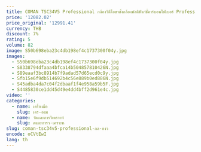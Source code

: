 ```yaml
---
title: COMAN TSC34V5 Professional กล้องวิดีโอขาตั้งกล้องมัลติฟังก์ชั่คาร์บอนไฟเบอร์ Professional ถ่ายภาพขาตั้งกล้อง Fluid Head
price: '12082.02'
price_original: '12991.41'
currency: THB
discount: 7%
rating: 5
volume: 82
image: S50b698eba23c4db198ef4c1737300f04y.jpg
images:
  - S50b698eba23c4db198ef4c1737300f04y.jpg
  - S8338794dfaaa4bfca14b504857810426N.jpg
  - S89eaaf3bc8914b7f9adad57d65ecd0c9y.jpg
  - Sfb15e6f9db514692b4c56e889b0ed886N.jpg
  - S45adba4da7c04f2dbaaf1f4e958a59b5F.jpg
  - S4485830ce1dd45d49e4dd4bff2d961e4c.jpg
video: ''
categories:
  - name: เครื่องมือ
    slug: เคร-องม
  - name: วัดและการวิเคราะห์
    slug: ดและการว-เคราะห
slug: coman-tsc34v5-professional-กล-องว
encode: oCVtEwI
lang: th
---
```

  